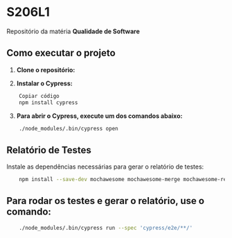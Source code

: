 # S206L1

Repositório da matéria **Qualidade de Software**

## Como executar o projeto

1. **Clone o repositório:**

2. **Instalar o Cypress:**

```bash
    Copiar código
    npm install cypress
```

3. **Para abrir o Cypress, execute um dos comandos abaixo:**
```bash
    ./node_modules/.bin/cypress open
```

## Relatório de Testes
Instale as dependências necessárias para gerar o relatório de testes:

```bash
    npm install --save-dev mochawesome mochawesome-merge mochawesome-report-generator
```
## Para rodar os testes e gerar o relatório, use o comando:

```bash
    ./node_modules/.bin/cypress run --spec 'cypress/e2e/**/'
```
